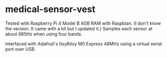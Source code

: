 # medical-sensor-vest

Tested with Raspberry Pi 4 Model B 4GB RAM with Raspbian. (I don't know the version. It came with a kit but I updated it.) Samples each sensor at about 985Hz when using four bands.

Interfaced with Adafruit's ItsyBitsy M0 Express 48MHz using a virtual serial port over USB.

